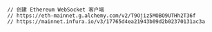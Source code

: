 	// 创建 Ethereum WebSocket 客户端
	// https://eth-mainnet.g.alchemy.com/v2/T9Ojiz5MOBO9UTHh2T36f
	// https://mainnet.infura.io/v3/17765d4ea21943b09d2b02370131ac3a